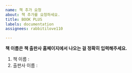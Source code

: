 ```yaml
---
name: 책 추가 요청
about: 책 추가를 요청하세요.
title: BOOK PLUS
labels: documentation
assignees: rabbitilove110

---
```


**책 이름은 책 출판사 홈페이지에서 나오는 걸 정확히 입력해주세요.**

1. 책 이름 : 
2. 출판사 이름 :
